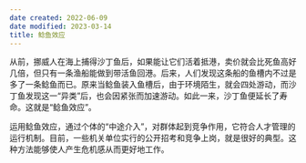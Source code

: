 ```yaml
---
date created: 2022-06-09
date modified: 2023-03-14
title: 鲶鱼效应
---
```


 从前，挪威人在海上捕得沙丁鱼后，如果能让它们活着抵港，卖价就会比死鱼高好几倍，但只有一条渔船能做到带活鱼回港。后来，人们发现这条船的鱼槽内不过是多了一条鲶鱼而已。原来当鲶鱼装入鱼槽后，由于环境陌生，就会四处游动，而沙丁鱼发现这一“异类”后，也会因紧张而加速游动。如此一来，沙丁鱼便延长了寿命。这就是“鲶鱼效应”。

 运用鲶鱼效应，通过个体的“中途介入”，对群体起到竞争作用，它符合人才管理的运行机制。目前，一些机关单位实行的公开招考和竞争上岗，就是很好的典型。这种方法能够使人产生危机感从而更好地工作。
